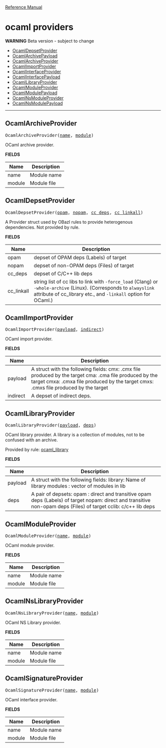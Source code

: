 [Reference Manual](index.md)

# ocaml providers
**WARNING** Beta version - subject to change

* [OcamlDepsetProvider](#ocamldepsetprovider)
* [OcamlArchivePayload](#ocamlarchivepayload)
* [OcamlArchiveProvider](#ocamlarchiveprovider)
* [OcamlImportProvider](#ocamlimportprovider)
* [OcamlInterfaceProvider](#ocamlinterfaceprovider)
* [OcamlInterfacePayload](#ocamlinterfacepayload)
* [OcamlLibraryProvider](#ocamllibraryprovider)
* [OcamlModuleProvider](#ocamlmoduleprovider)
* [OcamlModulePayload](#ocamlmodulepayload)
* [OcamlNsModuleProvider](#ocamlnsmoduleprovider)
* [OcamlNsModulePayload](#ocamlnsmodulepayload)

----
<a id="#OcamlArchiveProvider"></a>

## OcamlArchiveProvider

<pre>
OcamlArchiveProvider(<a href="#OcamlArchiveProvider-name">name</a>, <a href="#OcamlArchiveProvider-module">module</a>)
</pre>

OCaml archive provider.

**FIELDS**


| Name  | Description |
| ------------- | ------------- |
| <a id="OcamlArchiveProvider-name"></a>name |  Module name    |
| <a id="OcamlArchiveProvider-module"></a>module |  Module file    |


<a id="#OcamlDepsetProvider"></a>

## OcamlDepsetProvider

<pre>
OcamlDepsetProvider(<a href="#OcamlDepsetProvider-opam">opam</a>, <a href="#OcamlDepsetProvider-nopam">nopam</a>, <a href="#OcamlDepsetProvider-cc_deps">cc_deps</a>, <a href="#OcamlDepsetProvider-cc_linkall">cc_linkall</a>)
</pre>

A Provider struct used by OBazl rules to provide heterogenous dependencies. Not provided by rule.

**FIELDS**


| Name  | Description |
| ------------- | ------------- |
| <a id="OcamlDepsetProvider-opam"></a>opam |  depset of OPAM deps (Labels) of target    |
| <a id="OcamlDepsetProvider-nopam"></a>nopam |  depset of non-OPAM deps (Files) of target    |
| <a id="OcamlDepsetProvider-cc_deps"></a>cc_deps |  depset of C/C++ lib deps    |
| <a id="OcamlDepsetProvider-cc_linkall"></a>cc_linkall |  string list of cc libs to link with <code>-force_load</code> (Clang) or <code>-whole-archive</code> (Linux). (Corresponds to <code>alwayslink</code> attribute of cc_library etc., and <code>-linkall</code> option for OCaml.)    |


<a id="#OcamlImportProvider"></a>

## OcamlImportProvider

<pre>
OcamlImportProvider(<a href="#OcamlImportProvider-payload">payload</a>, <a href="#OcamlImportProvider-indirect">indirect</a>)
</pre>

OCaml import provider.

**FIELDS**


| Name  | Description |
| ------------- | ------------- |
| <a id="OcamlImportProvider-payload"></a>payload |  A struct with the following fields:             cmx: .cmx file produced by the target             cma: .cma file produced by the target             cmxa: .cmxa file produced by the target             cmxs: .cmxs file produced by the target    |
| <a id="OcamlImportProvider-indirect"></a>indirect |  A depset of indirect deps.    |


<a id="#OcamlLibraryProvider"></a>

## OcamlLibraryProvider

<pre>
OcamlLibraryProvider(<a href="#OcamlLibraryProvider-payload">payload</a>, <a href="#OcamlLibraryProvider-deps">deps</a>)
</pre>

OCaml library provider. A library is a collection of modules, not to be confused with an archive.

Provided by rule: [ocaml_library](rules_ocaml.md#ocaml_library)
    

**FIELDS**


| Name  | Description |
| ------------- | ------------- |
| <a id="OcamlLibraryProvider-payload"></a>payload |  A struct with the following fields:             library: Name of library             modules : vector of modules in lib    |
| <a id="OcamlLibraryProvider-deps"></a>deps |  A pair of depsets:             opam : direct and transitive opam deps (Labels) of target             nopam: direct and transitive non-opam deps (Files) of target             cclib: c/c++ lib deps    |


<a id="#OcamlModuleProvider"></a>

## OcamlModuleProvider

<pre>
OcamlModuleProvider(<a href="#OcamlModuleProvider-name">name</a>, <a href="#OcamlModuleProvider-module">module</a>)
</pre>

OCaml module provider.

**FIELDS**


| Name  | Description |
| ------------- | ------------- |
| <a id="OcamlModuleProvider-name"></a>name |  Module name    |
| <a id="OcamlModuleProvider-module"></a>module |  Module file    |


<a id="#OcamlNsLibraryProvider"></a>

## OcamlNsLibraryProvider

<pre>
OcamlNsLibraryProvider(<a href="#OcamlNsLibraryProvider-name">name</a>, <a href="#OcamlNsLibraryProvider-module">module</a>)
</pre>

OCaml NS Library provider.

**FIELDS**


| Name  | Description |
| ------------- | ------------- |
| <a id="OcamlNsLibraryProvider-name"></a>name |  Module name    |
| <a id="OcamlNsLibraryProvider-module"></a>module |  Module file    |


<a id="#OcamlSignatureProvider"></a>

## OcamlSignatureProvider

<pre>
OcamlSignatureProvider(<a href="#OcamlSignatureProvider-name">name</a>, <a href="#OcamlSignatureProvider-module">module</a>)
</pre>

OCaml interface provider.

**FIELDS**


| Name  | Description |
| ------------- | ------------- |
| <a id="OcamlSignatureProvider-name"></a>name |  Module name    |
| <a id="OcamlSignatureProvider-module"></a>module |  Module file    |


